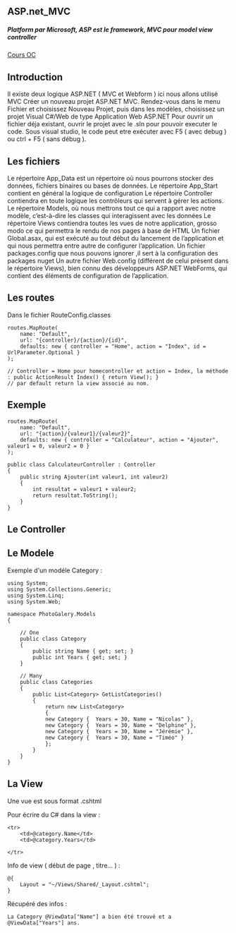 ## ASP.net_MVC

##### Platform par Microsoft, ASP est le framework, MVC pour model view controller

[Cours OC](https://openclassrooms.com/fr/courses/1730206-apprenez-asp-net-mvc/1809316-hello-world-mvc)

Introduction
-------------------

Il existe deux logique ASP.NET ( MVC et Webform ) ici nous allons utilisé MVC
Créer un nouveau projet ASP.NET MVC. Rendez-vous dans le menu Fichier et choisissez Nouveau Projet,
puis dans les modèles, choisissez un projet Visual C#/Web de type Application Web ASP.NET
Pour ouvrir un fichier déja existant, ouvrir le projet avec le .sln pour pouvoir executer le code.
Sous visual studio, le code peut etre exécuter avec F5 ( avec debug ) ou ctrl + F5 ( sans débug ).

Les fichiers
-------------------

Le répertoire App_Data est un répertoire où nous pourrons stocker des données, fichiers binaires ou bases de données.
Le répertoire App_Start contient en général la logique de configuration
Le répertoire Controller contiendra en toute logique les contrôleurs qui servent à gérer les actions.
Le répertoire Models, où nous mettrons tout ce qui a rapport avec notre modèle, c’est-à-dire les classes qui interagissent avec les données
Le répertoire Views contiendra toutes les vues de notre application, grosso modo ce qui permettra le rendu de nos pages à base de HTML
Un fichier Global.asax, qui est exécuté au tout début du lancement de l’application et qui nous permettra entre autre de configurer l’application.
Un fichier packages.config que nous pouvons ignorer ,il sert à la configuration des packages nuget
Un autre fichier Web.config (différent de celui présent dans le répertoire Views), bien connu des développeurs ASP.NET WebForms, qui contient des éléments de configuration de l’application.

Les routes
-------------------

Dans le fichier RouteConfig.classes


    routes.MapRoute(
        name: "Default",
        url: "{controller}/{action}/{id}",
        defaults: new { controller = "Home", action = "Index", id = UrlParameter.Optional }
    );

    // Controller = Home pour homecontroller et action = Index, la méthode : public ActionResult Index() { return View(); }
    // par default return la view associé au nom.


Exemple
-------------------


    routes.MapRoute(
        name: "Default",
        url: "{action}/{valeur1}/{valeur2}",
        defaults: new { controller = "Calculateur", action = "Ajouter", valeur1 = 0, valeur2 = 0 }
    );

    public class CalculateurController : Controller
    {
        public string Ajouter(int valeur1, int valeur2)
        {
            int resultat = valeur1 + valeur2;
            return resultat.ToString();
        }
    }


Le Controller
-------------------  


Le Modele
-------------------   
Exemple d'un modéle Category :


    using System;
    using System.Collections.Generic;
    using System.Linq;
    using System.Web;

    namespace PhotoGalery.Models
    {

        // One
        public class Category
        {
            public string Name { get; set; }
            public int Years { get; set; }
        }

        // Many
        public class Categories
        {
            public List<Category> GetListCategories()
            {
                return new List<Category>
                {
                new Category {  Years = 30, Name = "Nicolas" },
                new Category {  Years = 30, Name = "Delphine" },
                new Category {  Years = 30, Name = "Jérémie" },
                new Category {  Years = 30, Name = "Timéo" }
                };
            }
        }
    }



La View
-------------------


Une vue est sous format .cshtml

Pour écrire du C# dans la view :

    <tr>
        <td>@category.Name</td>
        <td>@category.Years</td>

    </tr>

Info de view ( début de page , titre... ) :

    @{
        Layout = "~/Views/Shared/_Layout.cshtml";
    }

Récupéré des infos :

    La Category @ViewData["Name"] a bien été trouvé et a @ViewData["Years"] ans.
